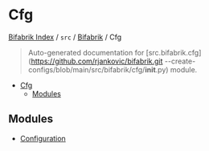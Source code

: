 # Cfg

[Bifabrik Index](../../../README.md#bifabrik-index) /
`src` /
[Bifabrik](../index.md#bifabrik) /
Cfg

> Auto-generated documentation for [src.bifabrik.cfg](https://github.com/rjankovic/bifabrik.git --create-configs/blob/main/src/bifabrik/cfg/__init__.py) module.

- [Cfg](#cfg)
  - [Modules](#modules)

## Modules

- [Configuration](./Configuration.md)